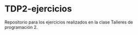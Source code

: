 # TDP2-ejercicios
Repositorio para los ejercicios realizados en la clase Talleres de programación 2.
